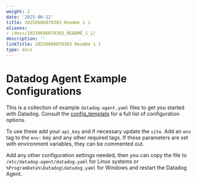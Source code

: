 ```yaml
---
weight: 2
date: '2025-06-12'
title: 20250606070303 Readme 1 1
aliases:
- /docs/20250606070303_README_1_1/
description: ''
linkTitle: 20250606070303 Readme 1 1
type: docs
---
```


# Datadog Agent Example Configurations

This is a collection of example `datadog-agent.yaml` files to get you started with Datadog. Consult the
[config_template](https://github.com/DataDog/datadog-agent/blob/main/pkg/config/config_template.yaml) for a full list of configuration options. 

To use these add your `api_key` and if necessary update the `site`. Add an `env` 
tag to the `env:` key and any other required tags. If these parameters are set 
with environment variables, they can be commented out. 

Add any other configuration settings needed, then you can copy the file to `/etc/datadog-agent/datadog.yaml` 
for Linux systems or `%ProgramData%\Datadog\datadog.yaml` for Windows and restart the Datadog Agent.  